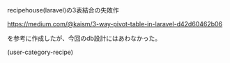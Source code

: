recipehouse(laravel)の3表結合の失敗作

https://medium.com/@kaism/3-way-pivot-table-in-laravel-d42d60462b06

を参考に作成したが、今回のdb設計にはあわなかった。

(user-category-recipe)